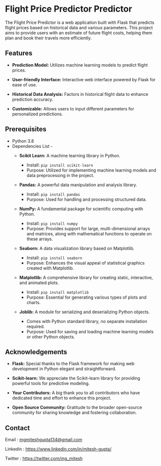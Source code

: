 
# Flight Price Predictor Predictor

The Flight Price Predictor is a web application built with Flask that predicts flight prices based on historical data and various parameters. This project aims to provide users with an estimate of future flight costs, helping them plan and book their travels more efficiently.
## Features

- **Prediction Model:** Utilizes machine learning models to predict flight prices.

- **User-friendly Interface:** Interactive web interface powered by Flask for ease of use.
- **Historical Data Analysis:** Factors in historical flight data to enhance prediction accuracy.
- **Customizable:** Allows users to input different parameters for personalized predictions.

## Prerequisites
- Python 3.8
- Dependencies List -
    - **Scikit Learn:** A machine learning library in Python.
      - Install: `pip install scikit-learn`
      - Purpose: Utilized for implementing machine learning models and data preprocessing in the project.

    - **Pandas:** A powerful data manipulation and analysis library.
      - Install: `pip install pandas`
      - Purpose: Used for handling and processing structured data.
  
    - **NumPy:** A fundamental package for scientific computing with Python.
      - Install: `pip install numpy`
      - Purpose: Provides support for large, multi-dimensional arrays and matrices, along with mathematical functions to operate on these arrays.
  
    - **Seaborn:** A data visualization library based on Matplotlib.
      - Install: `pip install seaborn`
      - Purpose: Enhances the visual appeal of statistical graphics created with Matplotlib.
  
    - **Matplotlib:** A comprehensive library for creating static, interactive, and animated plots.
      - Install: `pip install matplotlib`
      - Purpose: Essential for generating various types of plots and charts.
  
    - **Joblib:** A module for serializing and deserializing Python objects.
      - Comes with Python standard library, no separate installation required.
      - Purpose: Used for saving and loading machine learning models or other Python objects.

## Acknowledgements

- **Flask:** Special thanks to the Flask framework for making web development in Python elegant and straightforward.

- **Scikit-learn:** We appreciate the Scikit-learn library for providing powerful tools for predictive modeling.

- **Your Contributors:** A big thank you to all contributors who have dedicated time and effort to enhance this project.

- **Open Source Community:** Gratitude to the broader open-source community for sharing knowledge and fostering collaboration.

## Contact
Email : mgmiteshgupta134@gmail.com

Linkedin : https://www.linkedin.com/in/mitesh-gupta/

Twitter : https://twitter.com/mg_mitesh
